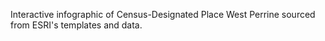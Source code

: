   Interactive infographic of Census-Designated Place West Perrine sourced from ESRI's templates and data.
